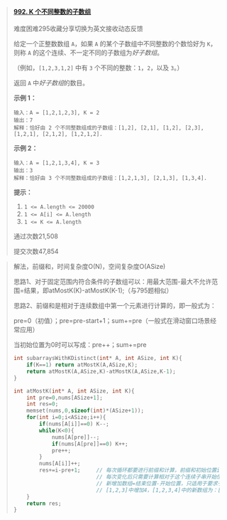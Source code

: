 > #### [992. K 个不同整数的子数组](https://leetcode-cn.com/problems/subarrays-with-k-different-integers/)
>
> 难度困难295收藏分享切换为英文接收动态反馈
>
> 给定一个正整数数组 `A`，如果 `A` 的某个子数组中不同整数的个数恰好为 `K`，则称 `A` 的这个连续、不一定不同的子数组为*好子数组*。
>
> （例如，`[1,2,3,1,2]` 中有 `3` 个不同的整数：`1`，`2`，以及 `3`。）
>
> 返回 `A` 中*好子数组*的数目。
>
>  
>
> **示例 1：**
>
> ```
> 输入：A = [1,2,1,2,3], K = 2
> 输出：7
> 解释：恰好由 2 个不同整数组成的子数组：[1,2], [2,1], [1,2], [2,3], [1,2,1], [2,1,2], [1,2,1,2].
> ```
>
> **示例 2：**
>
> ```
> 输入：A = [1,2,1,3,4], K = 3
> 输出：3
> 解释：恰好由 3 个不同整数组成的子数组：[1,2,1,3], [2,1,3], [1,3,4].
> ```
>
>  
>
> **提示：**
>
> 1. `1 <= A.length <= 20000`
> 2. `1 <= A[i] <= A.length`
> 3. `1 <= K <= A.length`
>
> 通过次数21,508
>
> 提交次数47,854

> 解法，前缀和，时间复杂度O(N)，空间复杂度O(ASize)
>
> 思路1、对于固定范围内符合条件的子数组可以：用最大范围-最大不允许范围=结果，即atMostK(K)-atMostK(K-1);（与795题相似）
>
> 思路2、前缀和是相对于连续数组中第一个元素进行计算的，即一般式为：
>
> pre=0（初值）；pre=pre-start+1；sum+=pre（一般式在滑动窗口场景经常应用）
>
> 当初始位置为0时可以写成：pre++；sum+=pre
>
> ```c
> int subarraysWithKDistinct(int* A, int ASize, int K){
>     if(K==1) return atMostK(A,ASize,K);
>     return atMostK(A,ASize,K)-atMostK(A,ASize,K-1);
> }
> 
> int atMostK(int* A, int ASize, int K){
>     int pre=0,nums[ASize+1];
>     int res=0;
>     memset(nums,0,sizeof(int)*(ASize+1));
>     for(int i=0;i<ASize;i++){
>         if(nums[A[i]]==0) K--;
>         while(K<0){
>             nums[A[pre]]--;
>             if(nums[A[pre]]==0) K++;
>             pre++;
>         }
>         nums[A[i]]++;
>         res+=i-pre+1;		// 每次循环都要进行前缀和计算，前缀和初始位置i只有在数组内的数字种类发生更替时才会变化，
>         					// 每次变化后只需要计算相对于这个连续子串开始位置新增加数组，对于重叠部分无需重复计算
>         					// 新增加数组=结束位置-开始位置，只适用于要求子数组连续的场景（新加数组=新元素和前面每一个元素的组合+自身）
>         					// [1,2,3]中增加4，[1,2,3,4]中的新数组为：[3,4]、[2,3,4]、[1,2,3,4]、[4]
>     }
>     return res;
> }
> ```
>
> 